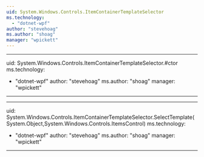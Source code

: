 ```yaml
---
uid: System.Windows.Controls.ItemContainerTemplateSelector
ms.technology: 
  - "dotnet-wpf"
author: "stevehoag"
ms.author: "shoag"
manager: "wpickett"
---
```


---
uid: System.Windows.Controls.ItemContainerTemplateSelector.#ctor
ms.technology: 
  - "dotnet-wpf"
author: "stevehoag"
ms.author: "shoag"
manager: "wpickett"
---

---
uid: System.Windows.Controls.ItemContainerTemplateSelector.SelectTemplate(System.Object,System.Windows.Controls.ItemsControl)
ms.technology: 
  - "dotnet-wpf"
author: "stevehoag"
ms.author: "shoag"
manager: "wpickett"
---
